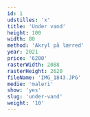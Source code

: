 ```yaml
---
id: 1
udstilles: 'x'
title: 'Under vand'
height: 100
width: 80
method: 'Akryl på lærred'
year: 2021
price: '6200'
rasterWidth: 2088
rasterHeight: 2620
fileName: 'IMG_1843.JPG'
medie: 'maleri'
show: 'yes'
slug: 'under-vand'
weight: '10'
---
```

